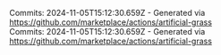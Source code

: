 Commits: 2024-11-05T15:12:30.659Z - Generated via https://github.com/marketplace/actions/artificial-grass
<br>
Commits: 2024-11-05T15:12:30.659Z - Generated via https://github.com/marketplace/actions/artificial-grass
<br>
